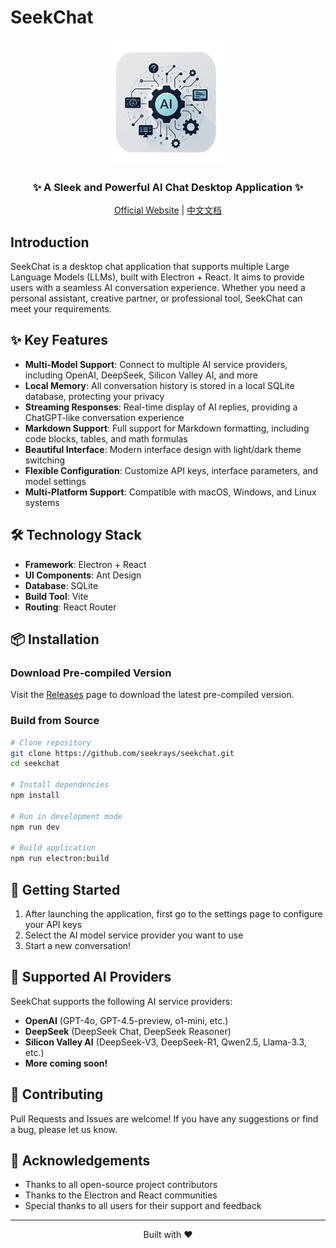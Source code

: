 # SeekChat

<div align="center">
  <img src="public/assets/logo/logo.png" alt="SeekChat Logo" width="200" />
  <h3>✨ A Sleek and Powerful AI Chat Desktop Application ✨</h3>
  <p>
    <a href="https://chat.seekrays.com" target="_blank">Official Website</a> |
    <a href="README_zh-cn.md">中文文档</a>
  </p>
</div>

## Introduction

SeekChat is a desktop chat application that supports multiple Large Language Models (LLMs), built with Electron + React. It aims to provide users with a seamless AI conversation experience. Whether you need a personal assistant, creative partner, or professional tool, SeekChat can meet your requirements.

## ✨ Key Features

- **Multi-Model Support**: Connect to multiple AI service providers, including OpenAI, DeepSeek, Silicon Valley AI, and more
- **Local Memory**: All conversation history is stored in a local SQLite database, protecting your privacy
- **Streaming Responses**: Real-time display of AI replies, providing a ChatGPT-like conversation experience
- **Markdown Support**: Full support for Markdown formatting, including code blocks, tables, and math formulas
- **Beautiful Interface**: Modern interface design with light/dark theme switching
- **Flexible Configuration**: Customize API keys, interface parameters, and model settings
- **Multi-Platform Support**: Compatible with macOS, Windows, and Linux systems

## 🛠️ Technology Stack

- **Framework**: Electron + React
- **UI Components**: Ant Design
- **Database**: SQLite
- **Build Tool**: Vite
- **Routing**: React Router

## 📦 Installation

### Download Pre-compiled Version

Visit the [Releases](https://github.com/seekrays/seekchat/releases) page to download the latest pre-compiled version.

### Build from Source

```bash
# Clone repository
git clone https://github.com/seekrays/seekchat.git
cd seekchat

# Install dependencies
npm install

# Run in development mode
npm run dev

# Build application
npm run electron:build
```

## 🚀 Getting Started

1. After launching the application, first go to the settings page to configure your API keys
2. Select the AI model service provider you want to use
3. Start a new conversation!

## 🔌 Supported AI Providers

SeekChat supports the following AI service providers:

- **OpenAI** (GPT-4o, GPT-4.5-preview, o1-mini, etc.)
- **DeepSeek** (DeepSeek Chat, DeepSeek Reasoner)
- **Silicon Valley AI** (DeepSeek-V3, DeepSeek-R1, Qwen2.5, Llama-3.3, etc.)
- **More coming soon!**

## 🤝 Contributing

Pull Requests and Issues are welcome! If you have any suggestions or find a bug, please let us know.

## 🙏 Acknowledgements

- Thanks to all open-source project contributors
- Thanks to the Electron and React communities
- Special thanks to all users for their support and feedback

---

<div align="center">
  <p>Built with ❤️</p>
</div>
